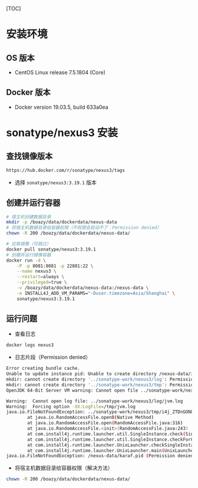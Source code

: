 [TOC]

# 安装环境

## OS 版本

* CentOS Linux release 7.5.1804 (Core)

## Docker 版本

* Docker version 19.03.5, build 633a0ea



# sonatype/nexus3 安装 

## 查找镜像版本

```html
https://hub.docker.com/r/sonatype/nexus3/tags
```

* 选择 `sonatype/nexus3:3.19.1` 版本

## 创建并运行容器

```bash
# 宿主机创建数据目录
mkdir -p /boazy/data/dockerdata/nexus-data
# 将宿主机数据目录给容器权限（不权限会启动不了：Permission denied）
chown -R 200 /boazy/data/dockerdata/nexus-data/

# 拉取镜像（可跳过）
docker pull sonatype/nexus3:3.19.1
# 创建并运行镜像容器
docker run -d \
	-P -p 8081:8081 -p 22881:22 \
	--name nexus3 \
	--restart=always \
	--privileged=true \
	-v /boazy/data/dockerdata/nexus-data:/nexus-data \
	-e INSTALL4J_ADD_VM_PARAMS="-Duser.timezone=Asia/Shanghai" \
	sonatype/nexus3:3.19.1
```

## 运行问题

* 查看日志

```bash
docker logs nexus3
```

* 日志片段（Permission denied）

```bash
Error creating bundle cache.
Unable to update instance pid: Unable to create directory /nexus-data/instances
mkdir: cannot create directory '../sonatype-work/nexus3/log': Permission denied
mkdir: cannot create directory '../sonatype-work/nexus3/tmp': Permission denied
OpenJDK 64-Bit Server VM warning: Cannot open file ../sonatype-work/nexus3/log/jvm.log due to No such file or directory

Warning:  Cannot open log file: ../sonatype-work/nexus3/log/jvm.log
Warning:  Forcing option -XX:LogFile=/tmp/jvm.log
java.io.FileNotFoundException: ../sonatype-work/nexus3/tmp/i4j_ZTDnGON8hezynsMX2ZCYAVDtQog=.lock (No such file or directory)
        at java.io.RandomAccessFile.open0(Native Method)
        at java.io.RandomAccessFile.open(RandomAccessFile.java:316)
        at java.io.RandomAccessFile.<init>(RandomAccessFile.java:243)
        at com.install4j.runtime.launcher.util.SingleInstance.check(SingleInstance.java:72)
        at com.install4j.runtime.launcher.util.SingleInstance.checkForCurrentLauncher(SingleInstance.java:31)
        at com.install4j.runtime.launcher.UnixLauncher.checkSingleInstance(UnixLauncher.java:88)
        at com.install4j.runtime.launcher.UnixLauncher.main(UnixLauncher.java:67)
java.io.FileNotFoundException: /nexus-data/karaf.pid (Permission denied)
```

* 将宿主机数据目录给容器权限（解决方法）

```bash
chown -R 200 /boazy/data/dockerdata/nexus-data/
```


